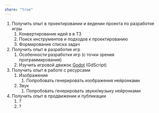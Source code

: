 ```yaml
---
share: "true"
---
```



1.  Получить опыт в проектировании и ведении проекта по разработке игры
	1. Конвертирование идей в в ТЗ
	2. Поиск инструментов и подходов к проектированию
	3. Формирование списка задач
2. Получить опыт в разработке игр 
	1. Особенности разработки игр (с точки зрения программирования)
	2. Изучить игровой движок [Godot](./Godot.md) (GdScript)
3. Получить опыт в работе с ресурсами 
	1. Изображения
		1. Попробовать генерировать изображения нeйронками
	2. Звук
		1. Попробовать генерировать звуки/музыку нeйронками
4. Получить опыт в продвижении и публикации
	1.  ?
	2.  ?
